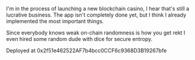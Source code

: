 I'm in the process of launching a new blockchain casino, I hear that's still a lucrative business. The app isn't completely done yet, but I think I already implemented the most important things.

Since everybody knows weak on-chain randomness is how you get rekt I even hired some random dude with dice for secure entropy.

Deployed at 0x2f51e462522AF7b4bcc0CCF6c9368D3B19267bfe